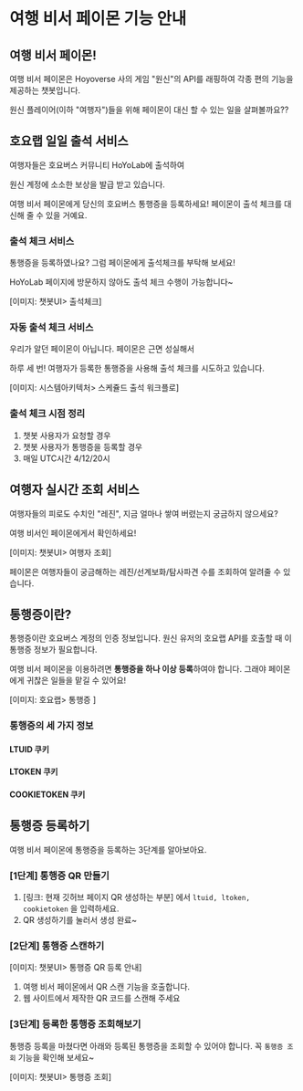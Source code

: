 # 여행 비서 페이몬 기능 안내

## 여행 비서 페이몬!

여행 비서 페이몬은 Hoyoverse 사의 게임 "원신"의 API를 래핑하여  각종 편의 기능을 제공하는 챗봇입니다.

원신 플레이어(이하 "여행자")들을 위해 페이몬이 대신 할 수 있는 일을 살펴볼까요??

## 호요랩 일일 출석 서비스

여행자들은 호요버스 커뮤니티 HoYoLab에 출석하여 

원신 계정에 소소한 보상을 발급 받고 있습니다. 

여행 비서 페이몬에게 당신의 호요버스 통행증을 등록하세요! 페이몬이 출석 체크를 대신해 줄 수 있을 거예요.

### 출석 체크 서비스

통행증을 등록하였나요? 그럼 페이몬에게 출석체크를 부탁해 보세요! 

HoYoLab 페이지에 방문하지 않아도 출석 체크 수행이 가능합니다~

[이미지: 챗봇UI> 출석체크]

### 자동 출석 체크 서비스

우리가 알던 페이몬이 아닙니다. 페이몬은 근면 성실해서

하루 세 번! 여행자가 등록한 통행증을 사용해 출석 체크를 시도하고 있습니다.

[이미지: 시스템아키텍처> 스케쥴드 출석 워크플로]

### 출석 체크 시점 정리

1. 챗봇 사용자가 요청할 경우
2. 챗봇 사용자가 통행증을 등록할 경우
3. 매일 UTC시간 4/12/20시

## 여행자 실시간 조회 서비스

여행자들의 피로도 수치인 "레진", 지금 얼마나 쌓여 버렸는지 궁금하지 않으세요?

여행 비서인 페이몬에게서 확인하세요!

[이미지: 챗봇UI> 여행자 조회]



페이몬은 여행자들이 궁금해하는 레진/선계보화/탐사파견 수를 조회하여 알려줄 수 있습니다.

## 통행증이란?



통행증이란 호요버스 계정의 인증 정보입니다. 원신 유저의 호요랩 API를 호출할 때 이 통행증 정보가 필요합니다.

여행 비서 페이몬을 이용하려면 **통행증을 하나 이상 등록**하여야 합니다. 그래야 페이몬에게 귀찮은 일들을 맡길 수 있어요!

[이미지: 호요랩> 통행증 ]

### 통행증의 세 가지 정보

#### LTUID 쿠키

#### LTOKEN 쿠키

#### COOKIETOKEN 쿠키



## 통행증 등록하기

여행 비서 페이몬에 통행증을 등록하는 3단계를 알아보아요.

### [1단계] 통행증 QR 만들기

1. [링크: 현재 깃허브 페이지 QR 생성하는 부분] 에서 `ltuid, ltoken, cookietoken` 을 입력하세요.
2. QR 생성하기를 눌러서 생성 완료~

### [2단계] 통행증 스캔하기

[이미지: 챗봇UI> 통행증 QR 등록 안내]

1. 여행 비서 페이몬에서 QR 스캔 기능을 호출합니다.
2. 웹 사이트에서 제작한 QR 코드를 스캔해 주세요

### [3단계] 등록한 통행증 조회해보기

통행증 등록을 마쳤다면 아래와 등록된 통행증을 조회할 수 있어야 합니다. 꼭 `통행증 조회` 기능을 확인해 보세요~

[이미지: 챗봇UI> 통행증 조회]